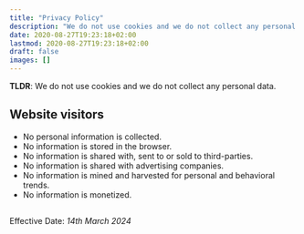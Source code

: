 ```yaml
---
title: "Privacy Policy"
description: "We do not use cookies and we do not collect any personal data."
date: 2020-08-27T19:23:18+02:00
lastmod: 2020-08-27T19:23:18+02:00
draft: false
images: []
---
```


__TLDR__: We do not use cookies and we do not collect any personal data.

## Website visitors

- No personal information is collected.
- No information is stored in the browser.
- No information is shared with, sent to or sold to third-parties.
- No information is shared with advertising companies.
- No information is mined and harvested for personal and behavioral trends.
- No information is monetized.

## 
<div id="matomo-opt-out"></div>
<script src="https://github2.matomo.cloud/index.php?module=CoreAdminHome&action=optOutJS&divId=matomo-opt-out&language=auto&showIntro=1"></script>


Effective Date: _14th March 2024_
